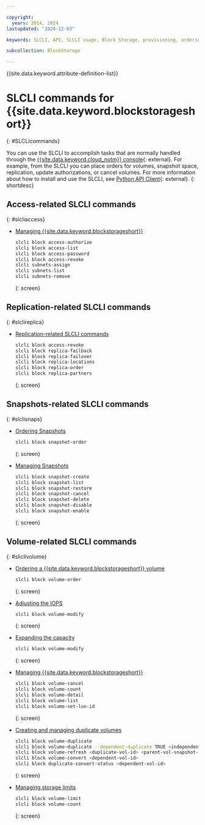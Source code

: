 ```yaml
---

copyright:
  years: 2014, 2024
lastupdated: "2024-12-03"

keywords: SLCLI, API, SLCLI usage, Block Storage, provisioning, ordering, managing

subcollection: BlockStorage

---
```

{{site.data.keyword.attribute-definition-list}}

# SLCLI commands for {{site.data.keyword.blockstorageshort}}
{: #SLCLIcommands}

You can use the SLCLI to accomplish tasks that are normally handled through the [{{site.data.keyword.cloud_notm}} console](/login){: external}. For example, from the SLCLI you can place orders for volumes, snapshot space, replication, update authorizations, or cancel volumes. For more information about how to install and use the SLCLI, see [Python API Client](https://softlayer-python.readthedocs.io/en/latest/cli/){: external}.
{: shortdesc}

## Access-related SLCLI commands
{: #slcliaccess}

* [Managing {{site.data.keyword.blockstorageshort}}](/docs/BlockStorage?topic=BlockStorage-managingstorage)
   ```sh
   slcli block access-authorize
   slcli block access-list
   slcli block access-password
   slcli block access-revoke
   slcli subnets-assign
   slcli subnets-list
   slcli subnets-remove
   ```
   {: screen}

## Replication-related SLCLI commands
{: #slclireplica}

* [Replication-related SLCLI commands](/docs/BlockStorage?topic=BlockStorage-replication)
   ```sh
   slcli block access-revoke
   slcli block replica-failback
   slcli block replica-failover
   slcli block replica-locations
   slcli block replica-order
   slcli block replica-partners
   ```
   {: screen}

## Snapshots-related SLCLI commands
{: #slclisnaps}

* [Ordering Snapshots](/docs/BlockStorage?topic=BlockStorage-orderingsnapshots#orderingsnapthroughSLCLI)
   ```sh
   slcli block snapshot-order
   ```
   {: screen}

* [Managing Snapshots](/docs/BlockStorage?topic=BlockStorage-managingSnapshots)
   ```sh
   slcli block snapshot-create
   slcli block snapshot-list
   slcli block snapshot-restore
   slcli block snapshot-cancel
   slcli block snapshot-delete
   slcli block snapshot-disable
   slcli block snapshot-enable
   ```
   {: screen}

## Volume-related SLCLI commands
{: #sliclivolume}

* [Ordering a {{site.data.keyword.blockstorageshort}} volume](https://cloud.ibm.com/docs/BlockStorage?topic=BlockStorage-orderingBlockStorage&interface=cli#orderingthroughCLI)
   ```sh
   slcli block volume-order
   ```
   {: screen}

* [Adjusting the IOPS](/docs/BlockStorage?topic=BlockStorage-adjustingIOPS)
   ```sh
   slcli block volume-modify
   ```
   {: screen}

* [Expanding the capacity](/docs/BlockStorage?topic=BlockStorage-expandingcapacity)
   ```sh
   slcli block volume-modify
   ```
   {: screen}

* [Managing {{site.data.keyword.blockstorageshort}}](/docs/BlockStorage?topic=BlockStorage-managingstorage)
   ```sh
   slcli block volume-cancel
   slcli block volume-count
   slcli block volume-detail
   slcli block volume-list
   slcli block volume-set-lun-id
   ```
   {: screen}

* [Creating and managing duplicate volumes](/docs/BlockStorage?topic=BlockStorage-duplicatevolume)
   ```sh
   slcli block volume-duplicate
   slcli block volume-duplicate --dependent-duplicate TRUE <independent-vol-id>
   slcli block volume-refresh <duplicate-vol-id> <parent-vol-snapshot-id>
   slcli block volume-convert <dependent-vol-id>
   slcli block duplicate-convert-status <dependent-vol-id>
   ```
   {: screen}

* [Managing storage limits](/docs/BlockStorage?topic=BlockStorage-managingstoragelimits)
   ```sh
   slcli block volume-limit
   slcli block volume-count
   ```
   {: screen}
